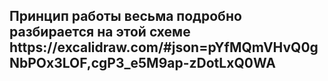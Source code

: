 <h2>Принцип работы весьма подробно разбирается на этой схеме https://excalidraw.com/#json=pYfMQmVHvQ0gNbPOx3LOF,cgP3_e5M9ap-zDotLxQ0WA</h2>


